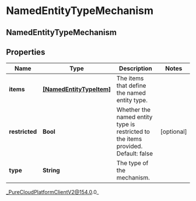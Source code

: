 # NamedEntityTypeMechanism

## NamedEntityTypeMechanism

## Properties

|Name | Type | Description | Notes|
|------------ | ------------- | ------------- | -------------|
| **items** | [**[NamedEntityTypeItem]**](NamedEntityTypeItem) | The items that define the named entity type. | |
| **restricted** | **Bool** | Whether the named entity type is restricted to the items provided. Default: false | [optional] |
| **type** | **String** | The type of the mechanism. | |



_PureCloudPlatformClientV2@154.0.0_
